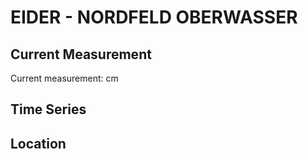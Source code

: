 # EIDER - NORDFELD OBERWASSER

## Current Measurement

Current measurement: <Value topic="rivers/pegel-online/EIDER/NORDFELD_OBERWASSER/measurementValue"/> cm

## Time Series

<TimeSeries topic="rivers/pegel-online/EIDER/NORDFELD_OBERWASSER/measurementValue" period="week" />

## Location

<WorldMap>
  <Marker lat="54.33873310842768" lon="9.13964346741978" labelTopic="rivers/pegel-online/EIDER/NORDFELD_OBERWASSER" />
</WorldMap>
